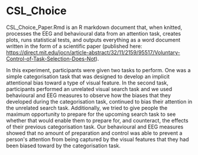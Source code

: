 # CSL_Choice

CSL_Choice_Paper.Rmd is an R markdown document that, when knitted, processes the EEG and behavioural data from an attention task, creates plots, runs statistical tests, and outputs everything as a word document written in the form of a scientific paper (published here: https://direct.mit.edu/jocn/article-abstract/32/11/2159/95517/Voluntary-Control-of-Task-Selection-Does-Not).

In this experiment, participants were given two tasks to perform. One was a simple categorisation task that was designed to develop an implicit attentional bias toward a type of visual feature. In the second task, participants performed an unrelated visual search task and we used behavioural and EEG measures to observe how the biases that they developed during the categorisation task, continued to bias their attention in the unrelated search task. Additionally, we tried to give people the maximum opportunity to prepare for the upcoming search task to see whether that would enable them to prepare for, and counteract, the effects of their previous categorisation task. Our behavioural and EEG measures showed that no amount of preparation and control was able to prevent a person's attention from being captured by the visual features that they had been biased toward by the categorisation task.
